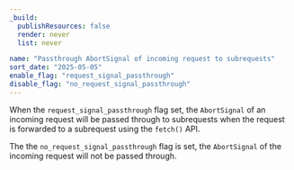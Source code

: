 ```yaml
---
_build:
  publishResources: false
  render: never
  list: never

name: "Passthrough AbortSignal of incoming request to subrequests"
sort_date: "2025-05-05"
enable_flag: "request_signal_passthrough"
disable_flag: "no_request_signal_passthrough"
---
```


When the `request_signal_passthrough` flag set, the `AbortSignal` of an incoming
request will be passed through to subrequests when the request is forwarded to
a subrequest using the `fetch()` API.

The the `no_request_signal_passthrough` flag is set, the `AbortSignal` of the
incoming request will not be passed through.
